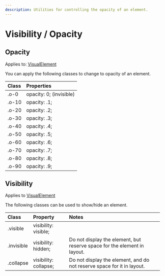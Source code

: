 ```yaml
---
description: Utilities for controlling the opacity of an element.
---
```


# Visibility / Opacity

## Opacity

Applies to: [VisualElement](https://docs.microsoft.com/en-us/dotnet/api/xamarin.forms.visualelement?view=xamarin-forms)

You can apply the following classes to change to opacity of an element. 

| Class | Properties |
| :--- | :--- |
| .o-0 | opacity: 0; \(invisible\) |
| .o-10 | opacity: .1; |
| .o-20 | opacity: .2; |
| .o-30 | opacity: .3; |
| .o-40 | opacity: .4; |
| .o-50 | opacity: .5; |
| .o-60 | opacity: .6; |
| .o-70 | opacity: .7; |
| .o-80 | opacity: .8; |
| .o-90 | opacity: .9; |

## Visibility

Applies to [VisualElement](https://docs.microsoft.com/en-us/dotnet/api/xamarin.forms.visualelement?view=xamarin-forms)

The following classes can be used to show/hide an element.

| Class | Property | Notes |
| :--- | :--- | :--- |
| .visible | visibility: visible; |  |
| .invisible | visibility: hidden;  | Do not display the element, but reserve space for the element in layout. |
| .collapse | visibility: collapse;  | Do not display the element, and do not reserve space for it in layout. |

